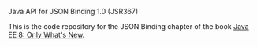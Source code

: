 Java API for JSON Binding 1.0 (JSR367)

This is the code repository for the JSON Binding chapter of the book [Java EE 8: Only What's New](https://leanpub.com/javaee8/).
